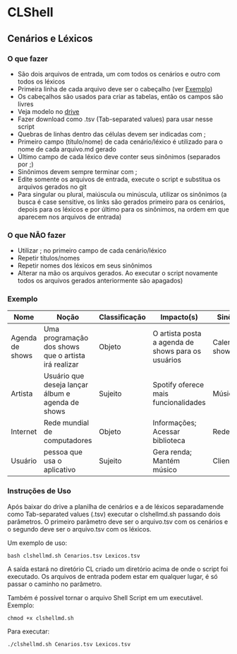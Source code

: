 # CLShell

## Cenários e Léxicos

### O que fazer
* São dois arquivos de entrada, um com todos os cenários e outro com todos os léxicos
* Primeira linha de cada arquivo deve ser o cabeçalho (ver [Exemplo](#exemplo))
* Os cabeçalhos são usados para criar as tabelas, então os campos são livres
* Veja modelo no [drive](https://docs.google.com/spreadsheets/d/1iN2dwby5QizNvTyToRokk6zpiTHsuqBnQFP9nqBGVTw/edit?usp=sharing)
* Fazer download como .tsv (Tab-separated values) para usar nesse script
* Quebras de linhas dentro das células devem ser indicadas com ;
* Primeiro campo (título/nome) de cada cenário/léxico é utilizado para o nome de cada arquivo.md gerado
* Último campo de cada léxico deve conter seus sinônimos (separados por ;)
* Sinônimos devem sempre terminar com ;
* Edite somente os arquivos de entrada, execute o script e substitua os arquivos gerados no git
* Para singular ou plural, maiúscula ou minúscula, utilizar os sinônimos (a busca é case sensitive, os links são gerados primeiro para os cenários, depois para os léxicos e por último para os sinônimos, na ordem em que aparecem nos arquivos de entrada)

### O que NÃO fazer
* Utilizar ; no primeiro campo de cada cenário/léxico
* Repetir títulos/nomes
* Repetir nomes dos léxicos em seus sinônimos
* Alterar na mão os arquivos gerados. Ao executar o script novamente todos os arquivos gerados anteriormente são apagados)

### Exemplo
Nome | Noção | Classificação | Impacto(s) | Sinônimo(s)
--- | --- | --- | --- | ---
Agenda de shows | Uma programação dos shows que o artista irá realizar | Objeto | O artista posta a agenda de shows para os usuários | Calendario de shows;
Artista | Usuário que deseja lançar álbum e agenda de shows | Sujeito | Spotify oferece mais funcionalidades | Músico;Cantor;
Internet | Rede mundial de computadores | Objeto | Informações; Acessar biblioteca | Rede mundial;
Usuário | pessoa que usa o aplicativo | Sujeito | Gera renda; Mantém músico | Cliente;

### Instruções de Uso
Após baixar do drive a planilha de cenários e a de léxicos separadamende como Tab-separated values (.tsv) executar o clshellmd.sh passando dois parâmetros. O primeiro parâmetro deve ser o arquivo.tsv com os cenários e o segundo deve ser o arquivo.tsv com os léxicos.

Um exemplo de uso:
```shell
bash clshellmd.sh Cenarios.tsv Lexicos.tsv
```

A saída estará no diretório CL criado um diretório acima de onde o script foi executado.
Os arquivos de entrada podem estar em qualquer lugar, é só passar o caminho no parâmetro.

Também é possível tornar o arquivo Shell Script em um executável. Exemplo:
```shell
chmod +x clshellmd.sh
```

Para executar:
```shell
./clshellmd.sh Cenarios.tsv Lexicos.tsv
```
